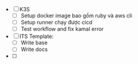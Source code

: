 
- [ ] K3S
	- [ ] Setup docker image bao gồm ruby và aws cli 
	- [ ] Setup runner chạy được cicd
	- [ ] Test workflow and fix kamal error
- [ ] ITS Template:
	- [ ] Write base 
	- [ ] Write docs
- [ ] 